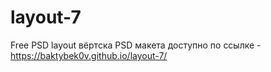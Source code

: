 # layout-7
Free PSD layout
вёртска PSD макета 
доступно по ссылке - https://baktybek0v.github.io/layout-7/
